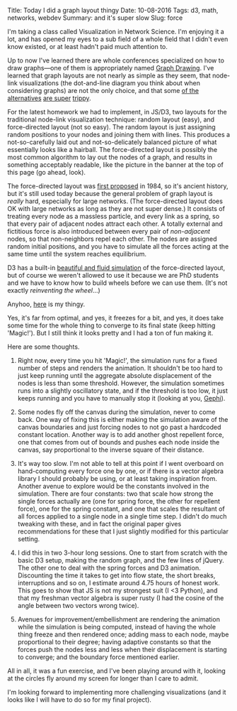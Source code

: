 Title: Today I did a graph layout thingy
Date: 10-08-2016
Tags: d3, math, networks, webdev
Summary: and it's super slow
Slug: force


I'm taking a class called Visualization in Network Science.  I'm enjoying
it a lot, and has opened my eyes to a sub field of a whole field that I
didn't even know existed, or at least hadn't paid much attention to.

Up to now I've learned there are whole conferences specialized on how to
draw graphs—one of them is appropriately named
[Graph Drawing](http://www.graphdrawing.org/).  I've learned that graph
layouts are not nearly as simple as they seem, that node-link
visualizations (the dot-and-line diagram you think about when considering
graphs) are not the only choice, and that some
[of the](https://f1000research.com/articles/3-177/v1)
[alternatives](http://research.microsoft.com/en-us/um/people/nath/docs/Henry_interact07.pdf)
[are super](https://www.cs.ubc.ca/nest/imager/tr/2006/Archambault_TopoLayout_TVCG/TVCG-0215-1205.R1-TopoLayout.pdf)
[trippy](http://research.microsoft.com/en-us/um/people/nath/docs/Henry_infovis07.pdf).

For the latest homework we had to implement, in JS/D3, two layouts for the
traditional node-link visualization technique: random layout (easy), and
force-directed layout (not so easy).  The random layout is just assigning
random positions to your nodes and joining them with lines.  This produces
a not-so-carefully laid out and not-so-delicately balanced picture of what
essentially looks like a hairball.  The force-directed layout is possibly
the most common algorithm to lay out the nodes of a graph, and results in
something acceptably readable, like the picture in the banner at the top of
this page (go ahead, look).

The force-directed layout was
[first proposed](http://www.cs.usyd.edu.au/~peter/old_spring_paper.pdf) in
1984, so it's ancient history, but it's still used today because the
general problem of graph layout is *really* hard, especially for large
networks.  (The force-directed layout does OK with large networks as long
as they are not super dense.)  It consists of treating every node as a
massless particle, and every link as a spring, so that every pair of
adjacent nodes attract each other.  A totally external and fictitious force
is also introduced between every pair of *non-adjacent* nodes, so that
non-neighbors repel each other.  The nodes are assigned random initial
positions, and you have to simulate all the forces acting at the same time
until the system reaches equilibrium.

D3 has a built-in
[beautiful and fluid simulation](https://bl.ocks.org/mbostock/4062045) of
the force-directed layout, but of course we weren't allowed to use it
because we are PhD students and we have to know how to build wheels before
we can use them. (It's not exactly *reinventing the wheel*...)

Anyhoo, [here]({filename}/static/random-force.html) is my thingy.

Yes, it's far from optimal, and yes, it freezes for a bit, and yes, it does
take some time for the whole thing to converge to its final state (keep
hitting 'Magic!').  But I still think it looks pretty and I had a ton of
fun making it.

Here are some thoughts.

1. Right now, every time you hit 'Magic!', the simulation runs for a fixed
   number of steps and renders the animation.  It shouldn't be too hard to
   just keep running until the aggregate absolute displacement of the nodes
   is less than some threshold.  However, the simulation sometimes runs
   into a slightly oscillatory state, and if the threshold is too low, it
   just keeps running and you have to manually stop it (looking at you,
   [Gephi](https://gephi.org/)).

2. Some nodes fly off the canvas during the simulation, never to come back.
   One way of fixing this is either making the simulation aware of the
   canvas boundaries and just forcing nodes to not go past a hardcoded
   constant location.  Another way is to add another ghost repellent force,
   one that comes from out of bounds and pushes each node inside the
   canvas, say proportional to the inverse square of their distance.

3. It's way too slow.  I'm not able to tell at this point if I went
   overboard on hand-computing every force one by one, or if there is a
   vector algebra library I should probably be using, or at least taking
   inspiration from.  Another avenue to explore would be the constants
   involved in the simulation.  There are four constants: two that scale
   how strong the single forces actually are (one for spring force, the
   other for repellent force), one for the spring constant, and one that
   scales the resultant of all forces applied to a single node in a single
   time step.  I didn't do much tweaking with these, and in fact the
   original paper gives recommendations for these that I just slightly
   modified for this particular setting.

4. I did this in two 3-hour long sessions.  One to start from scratch with
   the basic D3 setup, making the random graph, and the few lines of
   jQuery.  The other one to deal with the spring forces and D3 animation.
   Discounting the time it takes to get into flow state, the short breaks,
   interruptions and so on, I estimate around 4.75 hours of honest work.
   This goes to show that JS is not my strongest suit (I <3 Python), and
   that my freshman vector algebra is super rusty (I had the cosine of the
   angle between two vectors wrong twice).

5. Avenues for improvement/embellishment are rendering the animation while
   the simulation is being computed, instead of having the whole thing
   freeze and then rendered once; adding mass to each node, maybe
   proportional to their degree; having adaptive constants so that the
   forces push the nodes less and less when their displacement is starting
   to converge; and the boundary force mentioned earlier.


All in all, it was a fun exercise, and I've been playing around with it,
looking at the circles fly around my screen for longer than I care to admit.

I'm looking forward to implementing more challenging visualizations (and it
looks like I will have to do so for my final project).
